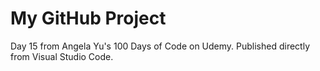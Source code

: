# My GitHub Project

Day 15 from Angela Yu's 100 Days of Code on Udemy. Published directly from Visual Studio Code.